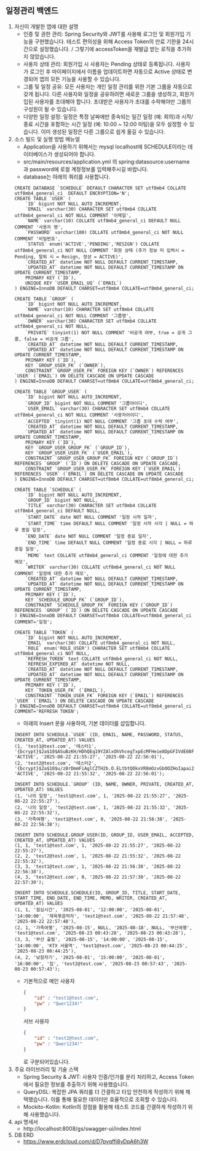 ## 일정관리 백엔드

1. 자신이 개발한 앱에 대한 설명
   - 인증 및 권한 관리: Spring Security와 JWT를 사용해 로그인 및 회원가입 기능을 구현했습니다. 테스트 편의성을 위해 Access Token의 만료 기한을 24시간으로 설정했습니다. / 그렇기에 accessToken을 재발급 받는 로직을 추가하지 않았습니다.
   - 사용자 상태 관리: 회원가입 시 사용자는 Pending 상태로 등록됩니다. 사용자가 로그인 후 마이페이지에서 이름을 업데이트하면 자동으로 Active 상태로 변경되어 앱의 모든 기능을 사용할 수 있습니다.
   - 그룹 및 일정 공유: 모든 사용자는 개인 일정 관리를 위한 기본 그룹을 자동으로 갖게 됩니다. 다른 사용자와 일정을 공유하려면 새로운 그룹을 생성하고, 회원가입된 사용자를 초대해야 합니다. 초대받은 사용자가 초대를 수락해야만 그룹의 구성원이 될 수 있습니다.
   - 다양한 일정 설정: 일정은 특정 날짜에만 종속되는 일간 일정 (예: 회의)과 시작/종료 시간을 포함하는 시간 일정 (예: 10:00 ~ 12:00 미팅)을 모두 설정할 수 있습니다. 이미 생성된 일정은 다른 그룹으로 쉽게 옮길 수 있습니다.
2. 소스 빌드 및 실행 방법 메뉴얼
   - Application을 사용하기 위해서는 mysql localhost에 SCHEDULE이라는 데이터베이스가 생성되어야 합니다.
   - src/main/resources/application.yml 의 spring:datasource:username 과 password에 로컬 계정정보를 입력해주시길 바랍니다.
   - database는 아래의 쿼리를 사용합니다.
    ```mysql
    CREATE DATABASE `SCHEDULE` DEFAULT CHARACTER SET utf8mb4 COLLATE utf8mb4_general_ci  DEFAULT ENCRYPTION='N';
    CREATE TABLE `USER` (
        `ID` bigint NOT NULL AUTO_INCREMENT,
        `EMAIL` varchar(30) CHARACTER SET utf8mb4 COLLATE utf8mb4_general_ci NOT NULL COMMENT '이메일',
        `NAME` varchar(10) COLLATE utf8mb4_general_ci DEFAULT NULL COMMENT '사용자 명',
        `PASSWORD` varchar(100) COLLATE utf8mb4_general_ci NOT NULL COMMENT '비밀번호',
        `STATUS` enum('ACTIVE','PENDING','RESIGN') COLLATE utf8mb4_general_ci NOT NULL COMMENT '회원 상태 (추가 정보 미 입력시 = Pending, 탈퇴 시 = Resign, 정상 = ACTIVE)',
        `CREATED_AT` datetime NOT NULL DEFAULT CURRENT_TIMESTAMP,
        `UPDATED_AT` datetime NOT NULL DEFAULT CURRENT_TIMESTAMP ON UPDATE CURRENT_TIMESTAMP,
        PRIMARY KEY (`ID`),
        UNIQUE KEY `USER_EMAIL_UQ` (`EMAIL`)
    ) ENGINE=InnoDB DEFAULT CHARSET=utf8mb4 COLLATE=utf8mb4_general_ci;
       
    CREATE TABLE `GROUP` (
        `ID` bigint NOT NULL AUTO_INCREMENT,
        `NAME` varchar(10) CHARACTER SET utf8mb4 COLLATE utf8mb4_general_ci NOT NULL COMMENT '그룹명',
        `OWNER` varchar(30) CHARACTER SET utf8mb4 COLLATE utf8mb4_general_ci NOT NULL,
        `PRIVATE` tinyint(1) NOT NULL COMMENT '비공개 여부, true = 공개 그룹, false = 비공개 그룹',
        `CREATED_AT` datetime NOT NULL DEFAULT CURRENT_TIMESTAMP,
        `UPDATED_AT` datetime NOT NULL DEFAULT CURRENT_TIMESTAMP ON UPDATE CURRENT_TIMESTAMP,
        PRIMARY KEY (`ID`),
        KEY `GROUP_USER_FK` (`OWNER`),
        CONSTRAINT `GROUP_USER_FK` FOREIGN KEY (`OWNER`) REFERENCES `USER` (`EMAIL`) ON DELETE CASCADE ON UPDATE CASCADE
    ) ENGINE=InnoDB DEFAULT CHARSET=utf8mb4 COLLATE=utf8mb4_general_ci;
        
    CREATE TABLE `GROUP_USER` (
        `ID` bigint NOT NULL AUTO_INCREMENT,
        `GROUP_ID` bigint NOT NULL COMMENT '그룹아이디',
        `USER_EMAIL` varchar(30) CHARACTER SET utf8mb4 COLLATE utf8mb4_general_ci NOT NULL COMMENT '사용자아이디',
        `ACCEPTED` tinyint(1) NOT NULL COMMENT '그룹 초대 수락 여부',
        `CREATED_AT` datetime NOT NULL DEFAULT CURRENT_TIMESTAMP,
        `UPDATED_AT` datetime NOT NULL DEFAULT CURRENT_TIMESTAMP ON UPDATE CURRENT_TIMESTAMP,
        PRIMARY KEY (`ID`),
        KEY `GROUP_USER_GROUP_FK` (`GROUP_ID`),
        KEY `GROUP_USER_USER_FK` (`USER_EMAIL`),
        CONSTRAINT `GROUP_USER_GROUP_FK` FOREIGN KEY (`GROUP_ID`) REFERENCES `GROUP` (`ID`) ON DELETE CASCADE ON UPDATE CASCADE,
        CONSTRAINT `GROUP_USER_USER_FK` FOREIGN KEY (`USER_EMAIL`) REFERENCES `USER` (`EMAIL`) ON DELETE CASCADE ON UPDATE CASCADE
    ) ENGINE=InnoDB DEFAULT CHARSET=utf8mb4 COLLATE=utf8mb4_general_ci;
        
    CREATE TABLE `SCHEDULE` (
        `ID` bigint NOT NULL AUTO_INCREMENT,
        `GROUP_ID` bigint NOT NULL,
        `TITLE` varchar(30) CHARACTER SET utf8mb4 COLLATE utf8mb4_general_ci DEFAULT NULL,
        `START_DATE` date NOT NULL COMMENT '일정 시작 일자',
        `START_TIME` time DEFAULT NULL COMMENT '일정 시작 시각 | NULL = 하루 종일 일정',
        `END_DATE` date NOT NULL COMMENT '일정 종료 일자',
        `END_TIME` time DEFAULT NULL COMMENT '일정 종료 시각 | NULL = 하루 종일 일정',
        `MEMO` text COLLATE utf8mb4_general_ci COMMENT '일정에 대한 추가 메모',
        `WRITER` varchar(30) COLLATE utf8mb4_general_ci NOT NULL COMMENT '일정에 대한 추가 메모',
        `CREATED_AT` datetime NOT NULL DEFAULT CURRENT_TIMESTAMP,
        `UPDATED_AT` datetime NOT NULL DEFAULT CURRENT_TIMESTAMP ON UPDATE CURRENT_TIMESTAMP,
        PRIMARY KEY (`ID`),
        KEY `SCHEDULE_GROUP_FK` (`GROUP_ID`),
        CONSTRAINT `SCHEDULE_GROUP_FK` FOREIGN KEY (`GROUP_ID`) REFERENCES `GROUP` (`ID`) ON DELETE CASCADE ON UPDATE CASCADE
    ) ENGINE=InnoDB DEFAULT CHARSET=utf8mb4 COLLATE=utf8mb4_general_ci COMMENT='일정';
        
    CREATE TABLE `TOKEN` (
        `ID` bigint NOT NULL AUTO_INCREMENT,
        `EMAIL` varchar(30) COLLATE utf8mb4_general_ci NOT NULL,
        `ROLE` enum('ROLE_USER') CHARACTER SET utf8mb4 COLLATE utf8mb4_general_ci NOT NULL,
        `REFRESH_TOKEN` text COLLATE utf8mb4_general_ci NOT NULL,
        `REFRESH_EXPIRED_AT` datetime NOT NULL,
        `CREATED_AT` datetime NOT NULL DEFAULT CURRENT_TIMESTAMP,
        `UPDATED_AT` datetime NOT NULL DEFAULT CURRENT_TIMESTAMP ON UPDATE CURRENT_TIMESTAMP,
        PRIMARY KEY (`ID`),
        KEY `TOKEN_USER_FK` (`EMAIL`),
        CONSTRAINT `TOKEN_USER_FK` FOREIGN KEY (`EMAIL`) REFERENCES `USER` (`EMAIL`) ON DELETE CASCADE ON UPDATE CASCADE
    ) ENGINE=InnoDB DEFAULT CHARSET=utf8mb4 COLLATE=utf8mb4_general_ci COMMENT='REFRESH TOKEN';

    ```
    - 아래의 Insert 문을 사용하여, 기본 데이터를 삽입합니다.
    ```mysql
   INSERT INTO SCHEDULE.`USER` (ID, EMAIL, NAME, PASSWORD, STATUS, CREATED_AT, UPDATED_AT) VALUES
   (1, 'test1@test.com', '테스터1', '{bcrypt}$2a$10$ASuBzKH/HDhQEq19YZAlxOhVhcegTxpEcMFHeie8DpGFIVdE08FQe', 'ACTIVE', '2025-08-22 21:55:27', '2025-08-22 22:56:01'),
   (2, 'test2@test.com', '테스터2', '{bcrypt}$2a$10$u/z8rDmmFiAglCZTH2b.O.ELtbtQOkxVR8mOzvGbOOZHoIapai27G', 'ACTIVE', '2025-08-22 21:55:32', '2025-08-22 22:56:01');
    
   INSERT INTO SCHEDULE.`GROUP` (ID, NAME, OWNER, PRIVATE, CREATED_AT, UPDATED_AT) VALUES
   (1, '나의 일정', 'test1@test.com', 1, '2025-08-22 21:55:27', '2025-08-22 22:55:27'),
   (2, '나의 일정', 'test2@test.com', 1, '2025-08-22 21:55:32', '2025-08-22 22:55:32'),
   (3, '가족여행', 'test1@test.com', 0, '2025-08-22 21:56:38', '2025-08-22 22:56:38');
   
   INSERT INTO SCHEDULE.GROUP_USER(ID, GROUP_ID, USER_EMAIL, ACCEPTED, CREATED_AT, UPDATED_AT) VALUES
   (1, 1, 'test1@test.com', 1, '2025-08-22 21:55:27', '2025-08-22 22:55:27'),
   (2, 2, 'test2@test.com', 1, '2025-08-22 21:55:32', '2025-08-22 22:55:32'),
   (3, 3, 'test1@test.com', 1, '2025-08-22 21:56:38', '2025-08-22 22:56:38'),
   (4, 3, 'test2@test.com', 0, '2025-08-22 21:57:30', '2025-08-22 22:57:30');
   
   INSERT INTO SCHEDULE.SCHEDULE(ID, GROUP_ID, TITLE, START_DATE, START_TIME, END_DATE, END_TIME, MEMO, WRITER, CREATED_AT, UPDATED_AT) VALUES
   (1, 1, '점심시간', '2025-08-01', '12:00:00', '2025-08-01', '14:00:00', '제육볶음먹자', 'test1@test.com', '2025-08-22 21:57:48', '2025-08-22 22:57:48'),
   (2, 1, '가족여행', '2025-08-15', NULL, '2025-08-18', NULL, '부산여행', 'test1@test.com', '2025-08-23 00:43:28', '2025-08-23 00:43:28'),
   (3, 3, '부산 출발', '2025-08-15', '14:00:00', '2025-08-15', '14:00:00', 'KTX 서울역', 'test1@test.com', '2025-08-23 00:44:25', '2025-08-23 00:44:25'),
   (4, 2, '낮잠자기', '2025-08-01', '15:00:00', '2025-08-01', '16:00:00', '집', 'test2@test.com', '2025-08-23 00:57:43', '2025-08-23 00:57:43');
    ```
    - 기본적으로 메인 사용자
      ```json
      {
          "id" : "test1@test.com",
          "pw" : "Qwer1234!"
      }
      ```
      서브 사용자
      ```json
      {
          "id" : "test2@test.com",
          "pw" : "Qwer1234!"
      }
      ```
      로 구분되어있습니다.
3. 주요 라이브러리 및 기술 스택
   - Spring Security & JWT: 사용자 인증/인가를 분리 처리하고, Access Token에서 필요한 정보를 추출하기 위해 사용했습니다.
   - QueryDSL: 복잡한 JPA 쿼리를 더 간결하고 타입 안전하게 작성하기 위해 채택했습니다. 이를 통해 필요한 데이터만 효율적으로 조회할 수 있습니다.
   - Mockito-Kotlin: Kotlin의 장점을 활용해 테스트 코드를 간결하게 작성하기 위해 사용했습니다.
4. api 명세서
   - http://localhost:8008/gs/swagger-ui/index.html
5. DB ERD
   - https://www.erdcloud.com/d/D7pvqffi8yDpA6h3W
